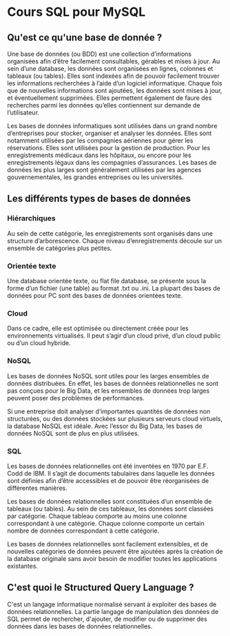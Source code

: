 # Cours SQL pour MySQL

## Qu'est ce qu'une base de donnée ?

Une base de données (ou BDD) est une collection d’informations organisées afin d’être facilement consultables, gérables et mises à jour. Au sein d’une database, les données sont organisées en lignes, colonnes et tableaux (ou tables). Elles sont indexées afin de pouvoir facilement trouver les informations recherchées à l’aide d’un logiciel informatique. Chaque fois que de nouvelles informations sont ajoutées, les données sont mises à jour, et éventuellement supprimées. Elles permettent également de faure des recherches parmi les données qu’elles contiennent sur demande de l’utilisateur.

Les bases de données informatiques sont utilisées dans un grand nombre d’entreprises pour stocker, organiser et analyser les données. Elles sont notamment utilisées par les compagnies aériennes pour gérer les réservations. Elles sont utilisées pour la gestion de production. Pour les enregistrements médicaux dans les hôpitaux, ou encore pour les enregistrements légaux dans les compagnies d’assurances. Les bases de données les plus larges sont généralement utilisées par les agences gouvernementales, les grandes entreprises ou les universités.

## Les différents types de bases de données

### Hiérarchiques

Au sein de cette catégorie, les enregistrements sont organisés dans une structure d’arborescence. Chaque niveau d’enregistrements découle sur un ensemble de catégories plus petites.

### Orientée texte

Une database orientée texte, ou flat file database, se présente sous la forme d’un fichier (une table) au format .txt ou .ini. La plupart des bases de données pour PC sont des bases de données orientées texte.

### Cloud

Dans ce cadre, elle est optimisée ou directement créée pour les environnements virtualisés. Il peut s’agir d’un cloud privé, d’un cloud public ou d’un cloud hybride.

### NoSQL

Les bases de données NoSQL sont utiles pour les larges ensembles de données distribuées. En effet, les bases de données relationnelles ne sont pas conçues pour le Big Data, et les ensembles de données trop larges peuvent poser des problèmes de performances.

Si une entreprise doit analyser d’importantes quantités de données non structurées, ou des données stockées sur plusieurs serveurs cloud virtuels, la database NoSQL est idéale. Avec l’essor du Big Data, les bases de données NoSQL sont de plus en plus utilisées.

### SQL

Les bases de données relationnelles ont été inventées en 1970 par E.F. Codd de IBM. Il s’agit de documents tabulaires dans laquelle les données sont définies afin d’être accessibles et de pouvoir être réorganisées de différentes manières.

Les bases de données relationnelles sont constituées d’un ensemble de tableaux (ou tables). Au sein de ces tableaux, les données sont classées par catégorie. Chaque tableau comporte au moins une colonne correspondant à une catégorie. Chaque colonne comporte un certain nombre de données correspondant à cette catégorie.

Les bases de données relationnelles sont facilement extensibles, et de nouvelles catégories de données peuvent être ajoutées après la création de la database originale sans avoir besoin de modifier toutes les applications existantes.

## C'est quoi le Structured Query Language ?

C'est un langage informatique normalisé servant à exploiter des bases de données relationnelles. La partie langage de manipulation des données de SQL permet de rechercher, d'ajouter, de modifier ou de supprimer des données dans les bases de données relationnelles.
